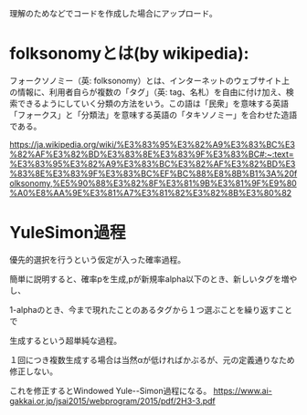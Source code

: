 理解のためなどでコードを作成した場合にアップロード。

# folksonomyとは(by wikipedia):

フォークソノミー（英: folksonomy）とは、インターネットのウェブサイト上の情報に、利用者自らが複数の「タグ」（英: tag、名札）を自由に付け加え、検索できるようにしていく分類の方法をいう。この語は「民衆」を意味する英語「フォークス」と「分類法」を意味する英語の「タキソノミー」を合わせた造語である。

https://ja.wikipedia.org/wiki/%E3%83%95%E3%82%A9%E3%83%BC%E3%82%AF%E3%82%BD%E3%83%8E%E3%83%9F%E3%83%BC#:~:text=%E3%83%95%E3%82%A9%E3%83%BC%E3%82%AF%E3%82%BD%E3%83%8E%E3%83%9F%E3%83%BC%EF%BC%88%E8%8B%B1%3A%20folksonomy,%E5%90%88%E3%82%8F%E3%81%9B%E3%81%9F%E9%80%A0%E8%AA%9E%E3%81%A7%E3%81%82%E3%82%8B%E3%80%82

# YuleSimon過程

優先的選択を行うという仮定が入った確率過程。

簡単に説明すると、確率pを生成,pが新規率alpha以下のとき、新しいタグを増やし、

1-alphaのとき、今まで現れたことのあるタグから１つ選ぶことを繰り返すことで

生成するという超単純な過程。

１回につき複数生成する場合は当然αが低ければかぶるが、元の定義通りなため修正しない。

これを修正するとWindowed Yule--Simon過程になる。
https://www.ai-gakkai.or.jp/jsai2015/webprogram/2015/pdf/2H3-3.pdf
